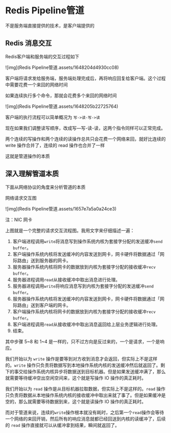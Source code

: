 # Redis Pipeline管道

不是服务端直接提供的技术，是客户端提供的



## Redis 消息交互

Redis客户端和服务端的交互过程如下

![img](Redis Pipeline管道.assets/1648204d4930cc08)

客户端将请求发给服务端，服务端处理完成后，再将响应回复给客户端。这个过程中需要花费一个来回的网络时间

如果连续执行多个命令，那就会花费多个来回的网络时间

![img](Redis Pipeline管道.assets/1648205b22725764)

客户端的执行流程可以简单概况为 `写->读-写->读`

现在如果我们调整读写顺序，改成写—写-读-读，这两个指令同样可以正常完成。

两个连续的写操作和两个连续的读操作总共只会花费一个网络来回，就好比连续的 write 操作合并了，连续的 read 操作也合并了一样

这就是管道操作的本质



## 深入理解管道本质

下面从网络协议的角度来分析管道的本质

网络请求交互图

![img](Redis Pipeline管道.assets/1657e7a5a0a24ce3)

注：NIC 网卡

上图就是一个完整的请求交互流程图。我用文字来仔细描述一遍：

1. 客户端进程调用`write`将消息写到操作系统内核为套接字分配的发送缓冲`send buffer`。
2. 客户端操作系统内核将发送缓冲的内容发送到网卡，网卡硬件将数据通过「网际路由」送到服务器的网卡。
3. 服务器操作系统内核将网卡的数据放到内核为套接字分配的接收缓冲`recv buffer`。
4. 服务器进程调用`read`从接收缓冲中取出消息进行处理。
5. 服务器进程调用`write`将响应消息写到内核为套接字分配的发送缓冲`send buffer`。
6. 服务器操作系统内核将发送缓冲的内容发送到网卡，网卡硬件将数据通过「网际路由」送到客户端的网卡。
7. 客户端操作系统内核将网卡的数据放到内核为套接字分配的接收缓冲`recv buffer`。
8. 客户端进程调用`read`从接收缓冲中取出消息返回给上层业务逻辑进行处理。
9. 结束。

其中步骤 5~8 和 1~4 是一样的，只不过方向是反过来的，一个是请求，一个是响应。

我们开始以为 `write` 操作是要等到对方收到消息才会返回，但实际上不是这样的。`write` 操作只负责将数据写到本地操作系统内核的发送缓冲然后就返回了。剩下的事交给操作系统内核异步将数据送到目标机器。但是如果发送缓冲满了，那么就需要等待缓冲空出空闲空间来，这个就是写操作 IO 操作的真正耗时。

我们开始以为 `read` 操作是从目标机器拉取数据，但实际上不是这样的。`read` 操作只负责将数据从本地操作系统内核的接收缓冲中取出来就了事了。但是如果缓冲是空的，那么就需要等待数据到来，这个就是读操作 IO 操作的真正耗时。

而对于管道来说，连续的`write`操作根本就没有耗时，之后第一个`read`操作会等待一个网络的来回开销，然后所有的响应消息就都已经回送到内核的读缓冲了，后续的 `read` 操作直接就可以从缓冲拿到结果，瞬间就返回了。

